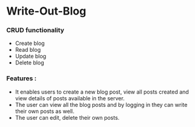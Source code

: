 # Write-Out-Blog
### CRUD functionality
- Create blog
- Read blog
- Update blog
- Delete blog
### Features :
- It enables users to create a new blog post, view all posts created and view details of posts available in the server.
- The user can view all the blog posts and by logging in they can write their own posts as well.
- The user can edit, delete their own posts.
